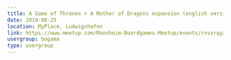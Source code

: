 ```yaml
---
title: A Game of Thrones + A Mother of Dragons expansion (english versions) 
date: 2019-08-25
location: MyPlace, Ludwigshafen
link: https://www.meetup.com/Mannheim-Boardgames-Meetup/events/rxvxrqyzlbhc/
usergroup: bogama
type: usergroup
---
```

